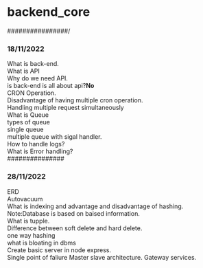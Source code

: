 # backend_core

################/<h3>18/11/2022</h3>
What is back-end.<br>
What is API<br>
Why do we need API.<br>
is back-end is all about api?<b>No</b><br>
CRON Operation.<br>
Disadvantage of having multiple cron operation.<br>
Handling multiple request simultaneously<br>
What is Queue<br>
types of queue<br>
  single queue<br>
  multiple queue with sigal handler.<br>
How to handle logs?<br>
What is Error handling?<br>
###############<h3>28/11/2022</h3>
ERD<br>
Autovacuum<br>
What is indexing and advantage and disadvantage of hashing.<br>
Note:Database is based on baised information.<br>
What is tupple.<br>
Difference between soft delete and hard delete.<br>
one way hashing<br>
what is bloating in dbms<br>
Create basic server in node express.<br>
Single point of faliure
Master slave architecture.
Gateway services.


